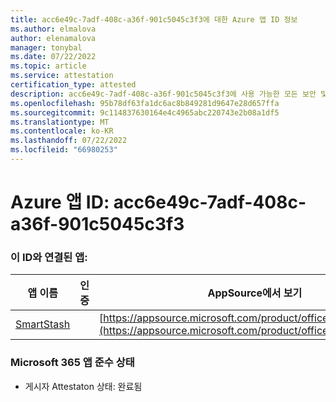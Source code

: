 ```yaml
---
title: acc6e49c-7adf-408c-a36f-901c5045c3f3에 대한 Azure 앱 ID 정보
ms.author: elmalova
author: elenamalova
manager: tonybal
ms.date: 07/22/2022
ms.topic: article
ms.service: attestation
certification_type: attested
description: acc6e49c-7adf-408c-a36f-901c5045c3f3에 사용 가능한 모든 보안 및 규정 준수 정보입니다.
ms.openlocfilehash: 95b78df63fa1dc6ac8b849281d9647e28d657ffa
ms.sourcegitcommit: 9c114837630164e4c4965abc220743e2b08a1df5
ms.translationtype: MT
ms.contentlocale: ko-KR
ms.lasthandoff: 07/22/2022
ms.locfileid: "66980253"
---
```

# <a name="azure-app-id-acc6e49c-7adf-408c-a36f-901c5045c3f3"></a>Azure 앱 ID: acc6e49c-7adf-408c-a36f-901c5045c3f3


### <a name="apps-associated-with-this-id"></a>이 ID와 연결된 앱:
| **앱 이름** | **인증** | **AppSource에서 보기** |
|--------------|---------------|-----------------------|
| [SmartStash](../forward/WA200004223.md) |  | [https://appsource.microsoft.com/product/office/WA200004223](https://appsource.microsoft.com/product/office/WA200004223) |

### <a name="microsoft-365-app-compliance-status"></a>Microsoft 365 앱 준수 상태
- 게시자 Attestaton 상태: 완료됨
